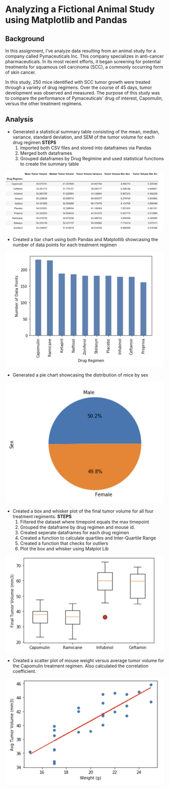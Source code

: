 # Analyzing a Fictional Animal Study using Matplotlib and Pandas

## Background

In this assignment, I've analyze data resulting from an animal study for a company called Pymaceuticals Inc. This company specializes in anti-cancer pharmaceuticals. In its most recent efforts, it began screening for potential treatments for squamous cell carcinoma (SCC), a commonly occurring form of skin cancer.

In this study, 250 mice identified with SCC tumor growth were treated through a variety of drug regimens. Over the course of 45 days, tumor development was observed and measured. The purpose of this study was to compare the performance of Pymaceuticals' drug of interest, Capomulin, versus the other treatment regimens.

## Analysis

* Generated a statistical summary table consisting of the mean, median, variance, standard deviation, and SEM of the tumor volume for each drug regimen
    **STEPS**
    1) Imported both CSV files and stored into dataframes via Pandas
    2) Merged both dataframes
    3) Grouped dataframes by Drug Regimine and used statistical functions to create the summary table
    
![](/images/summary_table.jpg)

* Created a bar chart using both Pandas and Matplotlib showcasing the number of data points for each treatment regimen

![](/images/drug_regimen_counts.jpg)

* Generated a pie chart showcasing the distribution of mice by sex

![](/images/distribution_by_sex.jpg)

* Created a box and whisker plot of the final tumor volume for all four treatment regiments. 
    **STEPS**
    1) Filtered the dataset where timepoint equals the max timepoint
    2) Grouped the dataframe by drug regimen and mouse id.
    3) Created seperate dataframes for each drug regimen
    4) Created a function to calculate quartiles and Inter-Quartile Range
    5) Created a function that checks for outliers
    6) Plot the box and whisker using Matplot Lib

![](/images/final_tumor_vol.jpg)

* Created a scatter plot of mouse weight versus average tumor volume for the Capomulin treatment regimen. Also calculated the correlation coefficient.

![](/images/weight_vs_vol.jpg)
